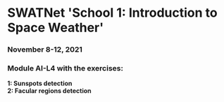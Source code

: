 # SWATNet 'School 1: Introduction to Space Weather'
### November 8-12, 2021
### **Module AI-L4** with the exercises:
**1: Sunspots detection**  
**2: Facular regions detection** 
